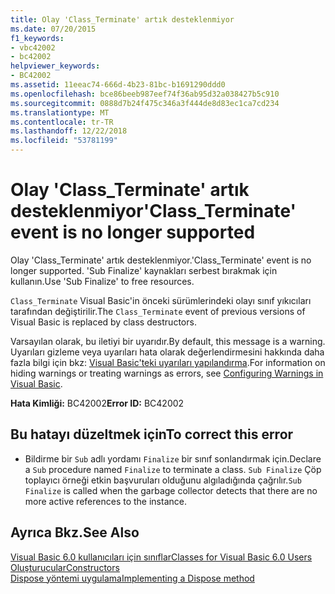 ```yaml
---
title: Olay 'Class_Terminate' artık desteklenmiyor
ms.date: 07/20/2015
f1_keywords:
- vbc42002
- bc42002
helpviewer_keywords:
- BC42002
ms.assetid: 11eeac74-666d-4b23-81bc-b1691290ddd0
ms.openlocfilehash: bce86beeb987eef74f36ab95d32a038427b5c910
ms.sourcegitcommit: 0888d7b24f475c346a3f444de8d83ec1ca7cd234
ms.translationtype: MT
ms.contentlocale: tr-TR
ms.lasthandoff: 12/22/2018
ms.locfileid: "53781199"
---
```

# <a name="classterminate-event-is-no-longer-supported"></a><span data-ttu-id="b61dc-102">Olay 'Class_Terminate' artık desteklenmiyor</span><span class="sxs-lookup"><span data-stu-id="b61dc-102">'Class_Terminate' event is no longer supported</span></span>
<span data-ttu-id="b61dc-103">Olay 'Class_Terminate' artık desteklenmiyor.</span><span class="sxs-lookup"><span data-stu-id="b61dc-103">'Class_Terminate' event is no longer supported.</span></span> <span data-ttu-id="b61dc-104">'Sub Finalize' kaynakları serbest bırakmak için kullanın.</span><span class="sxs-lookup"><span data-stu-id="b61dc-104">Use 'Sub Finalize' to free resources.</span></span>  
  
 <span data-ttu-id="b61dc-105">`Class_Terminate` Visual Basic'in önceki sürümlerindeki olayı sınıf yıkıcıları tarafından değiştirilir.</span><span class="sxs-lookup"><span data-stu-id="b61dc-105">The `Class_Terminate` event of previous versions of Visual Basic is replaced by class destructors.</span></span>  
  
 <span data-ttu-id="b61dc-106">Varsayılan olarak, bu iletiyi bir uyarıdır.</span><span class="sxs-lookup"><span data-stu-id="b61dc-106">By default, this message is a warning.</span></span> <span data-ttu-id="b61dc-107">Uyarıları gizleme veya uyarıları hata olarak değerlendirmesini hakkında daha fazla bilgi için bkz: [Visual Basic'teki uyarıları yapılandırma](/visualstudio/ide/configuring-warnings-in-visual-basic).</span><span class="sxs-lookup"><span data-stu-id="b61dc-107">For information on hiding warnings or treating warnings as errors, see [Configuring Warnings in Visual Basic](/visualstudio/ide/configuring-warnings-in-visual-basic).</span></span>  
  
 <span data-ttu-id="b61dc-108">**Hata Kimliği:** BC42002</span><span class="sxs-lookup"><span data-stu-id="b61dc-108">**Error ID:** BC42002</span></span>  
  
## <a name="to-correct-this-error"></a><span data-ttu-id="b61dc-109">Bu hatayı düzeltmek için</span><span class="sxs-lookup"><span data-stu-id="b61dc-109">To correct this error</span></span>  
  
-   <span data-ttu-id="b61dc-110">Bildirme bir `Sub` adlı yordamı `Finalize` bir sınıf sonlandırmak için.</span><span class="sxs-lookup"><span data-stu-id="b61dc-110">Declare a `Sub` procedure named `Finalize` to terminate a class.</span></span> <span data-ttu-id="b61dc-111">`Sub Finalize` Çöp toplayıcı örneği etkin başvuruları olduğunu algıladığında çağrılır.</span><span class="sxs-lookup"><span data-stu-id="b61dc-111">`Sub Finalize` is called when the garbage collector detects that there are no more active references to the instance.</span></span>  
  
## <a name="see-also"></a><span data-ttu-id="b61dc-112">Ayrıca Bkz.</span><span class="sxs-lookup"><span data-stu-id="b61dc-112">See Also</span></span>  
 [<span data-ttu-id="b61dc-113">Visual Basic 6.0 kullanıcıları için sınıflar</span><span class="sxs-lookup"><span data-stu-id="b61dc-113">Classes for Visual Basic 6.0 Users</span></span>](https://msdn.microsoft.com/library/d625222c-cd32-4c8d-b25c-ea71729b88b7)  
 [<span data-ttu-id="b61dc-114">Oluşturucular</span><span class="sxs-lookup"><span data-stu-id="b61dc-114">Constructors</span></span>](~/docs/visual-basic/programming-guide/concepts/object-oriented-programming.md#constructors)  
 [<span data-ttu-id="b61dc-115">Dispose yöntemi uygulama</span><span class="sxs-lookup"><span data-stu-id="b61dc-115">Implementing a Dispose method</span></span>](~/docs/standard/garbage-collection/implementing-dispose.md)

